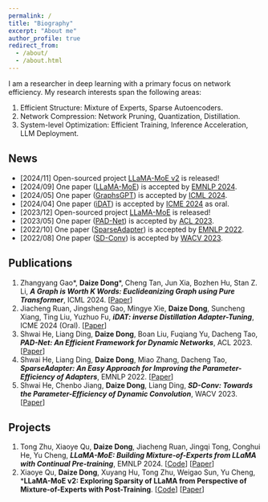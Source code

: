 ```yaml
---
permalink: /
title: "Biography"
excerpt: "About me"
author_profile: true
redirect_from: 
  - /about/
  - /about.html
---
```


I am a researcher in deep learning with a primary focus on network efficiency. My research interests span the following areas:

1. Efficient Structure: Mixture of Experts, Sparse Autoencoders.
2. Network Compression: Network Pruning, Quantization, Distillation.
3. System-level Optimization: Efficient Training, Inference Acceleration, LLM Deployment.


## News

- [2024/11] Open-sourced project [LLaMA-MoE v2](https://github.com/OpenSparseLLMs/LLaMA-MoE-v2) is released!
- [2024/09] One paper ([LLaMA-MoE](https://arxiv.org/abs/2406.16554)) is accepted by [EMNLP 2024](https://2024.emnlp.org/).
- [2024/05] One paper ([GraphsGPT](https://arxiv.org/abs/2402.02464)) is accepted by [ICML 2024](https://icml.cc/Conferences/2024).
- [2024/04] One paper ([iDAT](https://arxiv.org/abs/2403.15750)) is accepted by [ICME 2024](https://icml.cc/Conferences/2024) as oral.
- [2023/12] Open-sourced project [LLaMA-MoE](https://github.com/pjlab-sys4nlp/llama-moe) is released!
- [2023/05] One paper ([PAD-Net](https://aclanthology.org/2023.acl-long.803.pdf)) is accepted by [ACL 2023](https://2023.aclweb.org/).
- [2022/10] One paper ([SparseAdapter](https://aclanthology.org/2022.findings-emnlp.160.pdf)) is accepted by [EMNLP 2022](https://2022.emnlp.org/).
- [2022/08] One paper ([SD-Conv](https://openaccess.thecvf.com/content/WACV2023/papers/He_SD-Conv_Towards_the_Parameter-Efficiency_of_Dynamic_Convolution_WACV_2023_paper.pdf)) is accepted by [WACV 2023](https://wacv2023.thecvf.com/).



## Publications

1. Zhangyang Gao\*, **Daize Dong**\*, Cheng Tan, Jun Xia, Bozhen Hu, Stan Z. Li, ***A Graph is Worth K Words: Euclideanizing Graph using Pure Transformer***, ICML 2024. [[Paper](https://arxiv.org/abs/2402.02464)]
2. Jiacheng Ruan, Jingsheng Gao, Mingye Xie, **Daize Dong**, Suncheng Xiang, Ting Liu, Yuzhuo Fu, ***iDAT: inverse Distillation Adapter-Tuning***, ICME 2024 (Oral). [[Paper](https://arxiv.org/abs/2403.15750)]
3. Shwai He, Liang Ding, **Daize Dong**, Boan Liu, Fuqiang Yu, Dacheng Tao, ***PAD-Net: An Efficient Framework for Dynamic Networks***, ACL 2023. [[Paper](https://aclanthology.org/2023.acl-long.803.pdf)]
3. Shwai He, Liang Ding, **Daize Dong**, Miao Zhang, Dacheng Tao, ***SparseAdapter: An Easy Approach for Improving the Parameter-Efficiency of Adapters***, EMNLP 2022. [[Paper](https://aclanthology.org/2022.findings-emnlp.160.pdf)]
4. Shwai He, Chenbo Jiang, **Daize Dong**, Liang Ding, ***SD-Conv: Towards the Parameter-Efficiency of Dynamic Convolution***, WACV 2023. [[Paper](https://openaccess.thecvf.com/content/WACV2023/papers/He_SD-Conv_Towards_the_Parameter-Efficiency_of_Dynamic_Convolution_WACV_2023_paper.pdf)]



## Projects

1. Tong Zhu, Xiaoye Qu, **Daize Dong**, Jiacheng Ruan, Jingqi Tong, Conghui He, Yu Cheng, ***LLaMA-MoE: Building Mixture-of-Experts from LLaMA with Continual Pre-training***, EMNLP 2024. [[Code](https://github.com/pjlab-sys4nlp/llama-moe)] [[Paper](https://arxiv.org/abs/2406.16554)]
2. Xiaoye Qu, **Daize Dong**, Xuyang Hu, Tong Zhu, Weigao Sun, Yu Cheng, ***LLaMA-MoE v2: Exploring Sparsity of LLaMA from Perspective of Mixture-of-Experts with Post-Training**. [[Code](https://github.com/OpenSparseLLMs/LLaMA-MoE-v2)] [[Paper](https://arxiv.org/abs/2411.15708)]


[//]: # (## Service)

[//]: # ()
[//]: # (### Reviewer)

[//]: # (- ACL: 2024, 2025)
